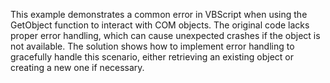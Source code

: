 This example demonstrates a common error in VBScript when using the GetObject function to interact with COM objects. The original code lacks proper error handling, which can cause unexpected crashes if the object is not available. The solution shows how to implement error handling to gracefully handle this scenario, either retrieving an existing object or creating a new one if necessary.